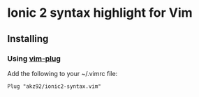 # Ionic 2 syntax highlight for Vim

## Installing

### Using [vim-plug](https://github.com/junegunn/vim-plug)

Add the following to your ~/.vimrc file:

```vim
Plug "akz92/ionic2-syntax.vim"
```
